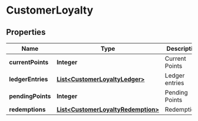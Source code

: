 
# CustomerLoyalty

## Properties
Name | Type | Description | Notes
------------ | ------------- | ------------- | -------------
**currentPoints** | **Integer** | Current Points |  [optional]
**ledgerEntries** | [**List&lt;CustomerLoyaltyLedger&gt;**](CustomerLoyaltyLedger.md) | Ledger entries |  [optional]
**pendingPoints** | **Integer** | Pending Points |  [optional]
**redemptions** | [**List&lt;CustomerLoyaltyRedemption&gt;**](CustomerLoyaltyRedemption.md) | Redemptions |  [optional]



